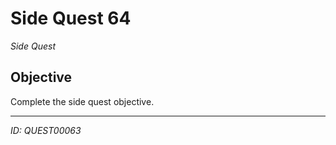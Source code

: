 # Side Quest 64

*Side Quest*

## Objective
Complete the side quest objective.

---
*ID: QUEST00063*